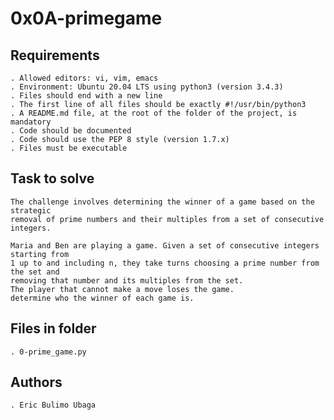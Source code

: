 # 0x0A-primegame

## Requirements

    . Allowed editors: vi, vim, emacs
    . Environment: Ubuntu 20.04 LTS using python3 (version 3.4.3)
    . Files should end with a new line
    . The first line of all files should be exactly #!/usr/bin/python3
    . A README.md file, at the root of the folder of the project, is mandatory
    . Code should be documented
    . Code should use the PEP 8 style (version 1.7.x)
    . Files must be executable


## Task to solve

    The challenge involves determining the winner of a game based on the strategic
    removal of prime numbers and their multiples from a set of consecutive integers.

    Maria and Ben are playing a game. Given a set of consecutive integers starting from
    1 up to and including n, they take turns choosing a prime number from the set and
    removing that number and its multiples from the set.
    The player that cannot make a move loses the game.
    determine who the winner of each game is.

## Files in folder

    . 0-prime_game.py

## Authors

	. Eric Bulimo Ubaga

